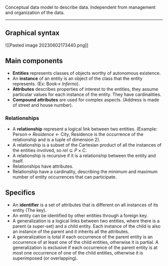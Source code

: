 Conceptual data model to describe data. Independent from management and organization of the data. 
____
## Graphical syntax
![[Pasted image 20230602173440.png]]
## Main components
- **Entities** represents classes of objects worthy of autonomous existence.
- An **instance** of an entity is an object of the class that the entity represents. (Ex: Book-> *Inferno*).
- **Attributes** describes properties of interest to the entities, they assume particular values for each instance of the entity. They have cardinalities.
- **Compound attributes** are used for complex aspects. (Address is made of street and house number).
### Relationships
- A **relationship** represent a logical link between two entities. (Example: Person-> *Residence* <- City, Residence is the occurrence of the relationship and is a tuple of dimension 2).
-  A relationship is a subset of the Cartesian product of all the instances of the entities involved, so $rel\subseteq P\times C$.
- A relationship is recursive if it is a relationship between the entity and itself.
- Relationships have attributes.
- Relationship have a cardinality, describing the minimum and maximum number of entity occurrences that can participate.
## Specifics
- An **identifier** is a set of attributes that is different on all instances of its entity (The key).
- An entity can be identified by other entities through a foreign key.
- A generalization is a logical links between two entities, where there is a parent (a super-set) and a child entity. Each instance of the child is also an instance of the parent and it inherits all the attributes.
- A generalization is total if each occurrence of the parent entity is an occurrence of at least one of the child entities, otherwise it is partial. A generalization is exclusive if each occurrence of the parent entity is at most one occurrence of one of the child entities, otherwise it is superimposed (or overlapping).